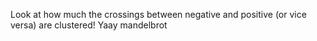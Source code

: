 Look at how much the crossings between negative and positive (or vice versa) are clustered! Yaay mandelbrot
